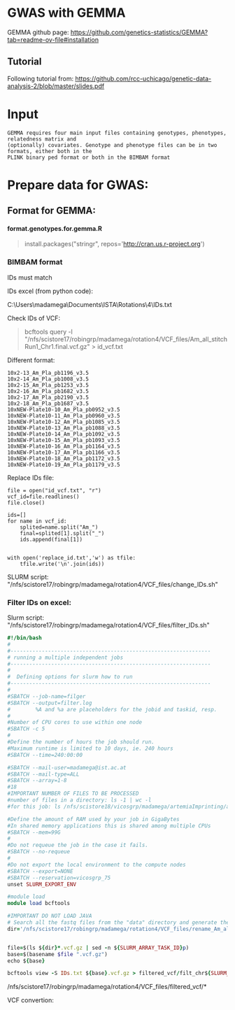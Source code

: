 # GWAS with GEMMA

GEMMA github page: https://github.com/genetics-statistics/GEMMA?tab=readme-ov-file#installation

## Tutorial

Following tutorial from: https://github.com/rcc-uchicago/genetic-data-analysis-2/blob/master/slides.pdf

# Input
``` slurm
GEMMA requires four main input files containing genotypes, phenotypes, relatedness matrix and
(optionally) covariates. Genotype and phenotype files can be in two formats, either both in the
PLINK binary ped format or both in the BIMBAM format
```
# Prepare data for GWAS:

## Format for GEMMA:

#### format.genotypes.for.gemma.R

> install.packages("stringr", repos='http://cran.us.r-project.org')
>

### BIMBAM format

IDs must match

IDs excel (from python code):

C:\Users\madamega\Documents\ISTA\Rotations\4\IDs.txt

Check IDs of VCF:

> bcftools query -l "/nfs/scistore17/robingrp/madamega/rotation4/VCF_files/Am_all_stitchRun1_Chr1.final.vcf.gz" > id_vcf.txt

Different format:

```
10x2-13_Am_Pla_pb1196_v3.5
10x2-14_Am_Pla_pb1008_v3.5
10x2-15_Am_Pla_pb1253_v3.5
10x2-16_Am_Pla_pb1682_v3.5
10x2-17_Am_Pla_pb2190_v3.5
10x2-18_Am_Pla_pb1687_v3.5
10xNEW-Plate10-10_Am_Pla_pb0952_v3.5
10xNEW-Plate10-11_Am_Pla_pb0960_v3.5
10xNEW-Plate10-12_Am_Pla_pb1085_v3.5
10xNEW-Plate10-13_Am_Pla_pb1088_v3.5
10xNEW-Plate10-14_Am_Pla_pb1092_v3.5
10xNEW-Plate10-15_Am_Pla_pb1093_v3.5
10xNEW-Plate10-16_Am_Pla_pb1164_v3.5
10xNEW-Plate10-17_Am_Pla_pb1166_v3.5
10xNEW-Plate10-18_Am_Pla_pb1172_v3.5
10xNEW-Plate10-19_Am_Pla_pb1179_v3.5
```

Replace IDs file:

```
file = open("id_vcf.txt", "r")
vcf_id=file.readlines()
file.close()

ids=[]
for name in vcf_id:    
    splited=name.split("Am_")
    final=splited[1].split("_")
    ids.append(final[1])
    

with open('replace_id.txt','w') as tfile:
	tfile.write('\n'.join(ids))
```
SLURM script: "/nfs/scistore17/robingrp/madamega/rotation4/VCF_files/change_IDs.sh"

### Filter IDs on excel:

Slurm script: "/nfs/scistore17/robingrp/madamega/rotation4/VCF_files/filter_IDs.sh"
``` ruby
#!/bin/bash
#
#----------------------------------------------------------------
# running a multiple independent jobs
#----------------------------------------------------------------
#
#  Defining options for slurm how to run
#----------------------------------------------------------------
#
#SBATCH --job-name=filger
#SBATCH --output=filter.log
#        %A and %a are placeholders for the jobid and taskid, resp.
#
#Number of CPU cores to use within one node
#SBATCH -c 5
#
#Define the number of hours the job should run. 
#Maximum runtime is limited to 10 days, ie. 240 hours
#SBATCH --time=240:00:00

#SBATCH --mail-user=madamega@ist.ac.at
#SBATCH --mail-type=ALL
#SBATCH --array=1-8
#18
#IMPORTANT NUMBER OF FILES TO BE PROCESSED
#number of files in a directory: ls -1 | wc -l
#for this job: ls /nfs/scistore18/vicosgrp/madamega/artemiaImprinting/analysis/F1C1KS/*1.fastq -1 | wc -l = 11

#Define the amount of RAM used by your job in GigaBytes
#In shared memory applications this is shared among multiple CPUs
#SBATCH --mem=99G
#
#Do not requeue the job in the case it fails.
#SBATCH --no-requeue
#
#Do not export the local environment to the compute nodes
#SBATCH --export=NONE
#SBATCH --reservation=vicosgrp_75
unset SLURM_EXPORT_ENV

#module load 
module load bcftools

#IMPORTANT DO NOT LOAD JAVA 
# Search all the fastq files from the "data" directory and generate the array
dir='/nfs/scistore17/robingrp/madamega/rotation4/VCF_files/rename_Am_all_stitchRun1_Chr'


file=$(ls ${dir}*.vcf.gz | sed -n ${SLURM_ARRAY_TASK_ID}p)
base=$(basename $file ".vcf.gz")
echo ${base}

bcftools view -S IDs.txt ${base}.vcf.gz > filtered_vcf/filt_chr${SLURM_ARRAY_TASK_ID}.vcf
```

/nfs/scistore17/robingrp/madamega/rotation4/VCF_files/filtered_vcf/*

VCF convertion: 




